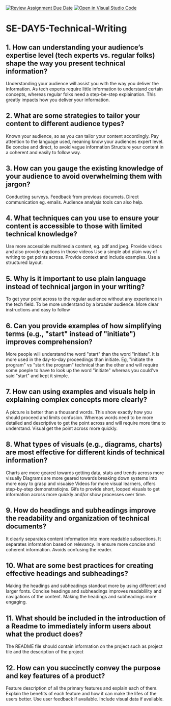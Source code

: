 [![Review Assignment Due Date](https://classroom.github.com/assets/deadline-readme-button-22041afd0340ce965d47ae6ef1cefeee28c7c493a6346c4f15d667ab976d596c.svg)](https://classroom.github.com/a/zsAR-pyY)
[![Open in Visual Studio Code](https://classroom.github.com/assets/open-in-vscode-2e0aaae1b6195c2367325f4f02e2d04e9abb55f0b24a779b69b11b9e10269abc.svg)](https://classroom.github.com/online_ide?assignment_repo_id=18465152&assignment_repo_type=AssignmentRepo)
# SE-DAY5-Technical-Writing
## 1. How can understanding your audience’s expertise level (tech experts vs. regular folks) shape the way you present technical information?

Understanding your audience will assist you with the way you deliver the information. As tech experts require little information to understand certain concepts, whereas regular folks need a step-be-step explaination. This greatly impacts how you deliver your information. 

## 2. What are some strategies to tailor your content to different audience types?

Known your audience, so as you can tailor your content accordingly.
Pay attention to the language used, meaning know your audiences expert level.
Be concise and direct, to avoid vague information
Structure your content in a coherent and easily to follow way.


## 3. How can you gauge the existing knowledge of your audience to avoid overwhelming them with jargon?

Conducting surveys.
Feedback from previous documets.
Direct communication eg. emails.
Audience analysis tools can also help.

## 4. What techniques can you use to ensure your content is accessible to those with limited technical knowledge?

Use more accessible multimedia content,  eg. pdf and jpeg.
Provide videos and also provide captions in those videos
Use a simple abd plain way of writing to get points across.
Provide context and include examples.
Use a structured layout.

## 5. Why is it important to use plain language instead of technical jargon in your writing?

To get your point across to the regular audience without any experience in the tech field.
To be more understand by a broader audience.
More clear instructions and easy to follow

## 6. Can you provide examples of how simplifying terms (e.g., "start" instead of "initiate") improves comprehension?

More people will understand the word "start" than the word "initiate". It is more used in the day-to-day proceedings than initiate. Eg, "initiate the program" vs "start the program" technical than the other and will require some poeple to have to look up the word "initiate" whereas you could've said "start" and kept it simple.

## 7. How can using examples and visuals help in explaining complex concepts more clearly?

A picture is better than a thousand words. This show exactly how you should proceed and limits confusion. Whereas words need to be more detailed and descriptive to get the point across and will require more time to understand. Visual get the point across more quickly. 

## 8. What types of visuals (e.g., diagrams, charts) are most effective for different kinds of technical information?

Charts are more geared towards getting data, stats and trends across more visually
Diagrams are more geared towards breaking down systems into more easy to grasp and visuaise 
Videos for more visual learners, offers step-by-step demonstratiojns.
Gifs to provide short, looped visuals to get information across more quickly and/or show processes over time.

## 9. How do headings and subheadings improve the readability and organization of technical documents?

It clearly separates content information into more readable subsections. It separates information based on relevancy.
In ensure more concise and coherent information.
Avoids confusing the reader.


## 10. What are some best practices for creating effective headings and subheadings?

Making the headings and subheadings standout more by using different and larger fonts. 
Concise headings and subheadings improves readablility and navigations of the content. 
Making the headings and subheadings more engaging.


## 11. What should be included in the introduction of a Readme to immediately inform users about what the product does?

The README file should contain information on the project such as project tile and the description of the project 

## 12. How can you succinctly convey the purpose and key features of a product?

Feature description of all the primary features and explain each of them.
Explain the benefits of each feature and how it can make the lifes of the users better.
Use user feedback if available.
Include visual data if available.  